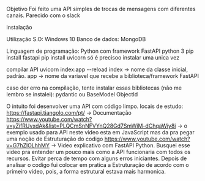   
Objetivo
Foi feito uma API simples de trocas de mensagens com diferentes canais. Parecido com o slack

instalação 

Utilização S.O: Windows 10
Banco de dados: MongoDB

Linguagem de programação: Python com framework FastAPI
python 3
pip install fastapi
pip install uvicorn
só é precisoo instalar uma unica vez

compilar API
uvicorn index:app --reload
index -> nome da classe inicial, padrão.
app -> nome da variavel que recebe a biblioteca/framework FastAPI

caso der erro na compilação, tente instalar essas bibliotecas (não me lembro se instalei):
pydantic ou BaseModel
ObjectId

O intuito foi desenvolver uma API com código limpo. 
locais de estudo:
https://fastapi.tiangolo.com/pt/ -> Documentação
https://www.youtube.com/watch?v=yZifRUvxdAk&list=PLQCmSnNFVYnQ28Gd7SmWiM-dChqaWiy8i -> o exemplo usado para API neste video esta 
em JavaScript mas da pra pegar uma noção de Estruturação do codigo
https://www.youtube.com/watch?v=G7hZlOLhhMY -> Video explicativo com FastAPI Python. Busquei esse video pra entender um pouco mais 
como a API funcionaria com todos os recursos. Evitar perca de tempo com alguns erros iniciantes. Depois de analisar o codigo fui colocar
em pratica a Estruturação de acordo com o primeiro video, pois, a forma estrutural estava mais harmonica.
